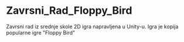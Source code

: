 # Zavrsni_Rad_Floppy_Bird
Zavrsni rad iz srednje skole 2D igra napravljena u Unity-u. Igra je  kopija popularne igre "Floppy Bird"
